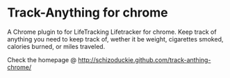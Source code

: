 Track-Anything for chrome
==================

A Chrome plugin to for LifeTracking
Lifetracker for chrome. Keep track of anything you need to keep track of, wether it be weight, cigarettes smoked, calories burned, or miles traveled. 

Check the homepage @ http://schizoduckie.github.com/track-anthing-chrome/
